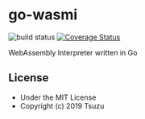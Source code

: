 # go-wasmi
![build status](https://img.shields.io/circleci/project/github/cs3238-tsuzu/go-wasmi.svg)
[![Coverage Status](https://coveralls.io/repos/github/cs3238-tsuzu/go-wasmi/badge.svg?branch=master)](https://coveralls.io/github/cs3238-tsuzu/go-wasmi?branch=master)

WebAssembly Interpreter written in Go

## License
- Under the MIT License
- Copyright (c) 2019 Tsuzu